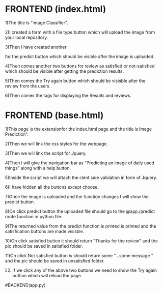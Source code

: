 # FRONTEND (index.html)

1)The title is "Image Classifier".

2)I created a form with a file type button which will upload the image from your local repository.

3)Then I have created another <div> for the predict button which should be visible after the image is uploaded.

4)Then comes another two buttons for review as satisfied or not-satisfied which should be visible after getting the prediction results.

5)Then comes the Try again button which should be visisble after the review from the users.

6)Then comes the <span> tags for displaying the Results and reviews.


# FRONTEND (base.html)

1)This page is the extensionfor the index.html page and the title is Image Prediction".

2)Then we will link the css styles for the webpage.

3)Then we will link the script for Jquery.

4)Then I will give the navigation bar as "Predicting an image of daily used things" along with a help button.

5)Inside the script we will attach the clent side validation in form of Jquery.

6)I have hidden all the buttons except choose.

7)Once the image is uploaded and the function changes I will show the predict button.

8)On click predict button the uploaded file should go to the @app./predict route function in python file.

9)The returned value from the predict function is printed is printed and the satisfication buttons are made visisble.

10)On click satisfied button it should return "Thanks for the review" and the pic should be saved in satisfied folder.

11)On click Not satisfied button is should return some "...some message " and the pic should be saved in unsatisfied folder.

12) If we click any of the above two buttons we need to show the Try again buttion which will reload the page.




#BACKEND(app.py)

